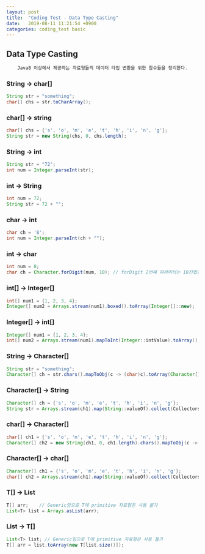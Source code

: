 ```yaml
---
layout: post
title:  "Coding Test - Data Type Casting"
date:   2019-08-11 11:21:54 +0900
categories: coding_test basic
---
```


## Data Type Casting
```java
    Java8 이상에서 제공하는 자료형들의 데이터 타입 변환을 위한 함수들을 정리한다. 
```

### String -> char[]
```java
String str = "something";
char[] chs = str.toCharArray();
```

### char[] -> string
```java
char[] chs = {'s', 'o', 'm', 'e', 't', 'h', 'i', 'n', 'g'};
String str = new String(chs, 0, chs.length);
```

### String -> int
```java
String str = "72";
int num = Integer.parseInt(str);
```

### int -> String
```java
int num = 72;
String str = 72 + "";
```

### char -> int
```java
char ch = '8';
int num = Integer.parseInt(ch + "");
```

### int -> char
```java
int num = 8;
char ch = Character.forDigit(num, 10); // forDigit 2번째 파라미터는 10진법을 의미 
```

### int[] -> Integer[]
```java
int[] num1 = {1, 2, 3, 4};
Integer[] num2 = Arrays.stream(num1).boxed().toArray(Integer[]::new);
```

### Integer[] -> int[]
```java
Integer[] num1 = {1, 2, 3, 4};
int[] num2 = Arrays.stream(num1).mapToInt(Integer::intValue).toArray();
```

### String -> Character[]
```java
String str = "something";
Character[] ch = str.chars().mapToObj(c -> (char)c).toArray(Character[]::new);
```

### Character[] -> String
```java
Character[] ch = {'s', 'o', 'm', 'e', 't', 'h', 'i', 'n', 'g'};
String str = Arrays.stream(ch1).map(String::valueOf).collect(Collectors.joining());
```

### char[] -> Character[]
```java
char[] ch1 = {'s', 'o', 'm', 'e', 't', 'h', 'i', 'n', 'g'};
Character[] ch2 = new String(ch1, 0, ch1.length).chars().mapToObj(c -> (char)c).toArray(Character[]::new);
```

### Character[] -> char[]
```java
Character[] ch1 = {'s', 'o', 'm', 'e', 't', 'h', 'i', 'n', 'g'};
char[] ch2 = Arrays.stream(ch1).map(String::valueOf).collect(Collectors.joining()).toCharArray();
```

### T[] -> List<T>
```java
T[] arr;    // Generic임으로 T에 primitive 자료형은 사용 불가
List<T> list = Arrays.asList(arr);
```

### List<T> -> T[]
```java
List<T> list; // Generic임으로 T에 primitive 자료형은 사용 불가
T[] arr = list.toArray(new T[list.size()]);
```